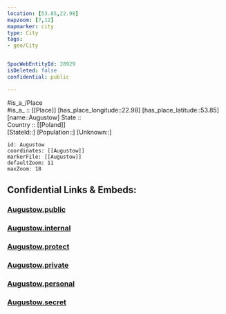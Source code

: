 ```yaml
---
location: [53.85,22.98] 
mapzoom: [7,12] 
mapmarker: city 
type: City
tags:
- geo/City


SpocWebEntityId: 28929
isDeleted: false
confidential: public

---
```

#is_a_/Place  
#is_a_ :: [[Place]] 
[has_place_longitude::22.98] 
[has_place_latitude::53.85] 
[name::Augustow] 
State ::  
Country :: [[Poland]]  
[StateId::] 
[Population::] 
[Unknown::] 


```leaflet
id: Augustow
coordinates: [[Augustow]] 
markerFile: [[Augustow]] 
defaultZoom: 11 
maxZoom: 18
```


## Confidential Links & Embeds: 

### [Augustow.public](/_public/\Earth\Continent\Europe\Europe~East\Poland\Provinces~Poland\Podlachian\CityAugustow.public.md) 

### [Augustow.internal](/_internal/\Earth\Continent\Europe\Europe~East\Poland\Provinces~Poland\Podlachian\CityAugustow.internal.md) 

### [Augustow.protect](/_protect/\Earth\Continent\Europe\Europe~East\Poland\Provinces~Poland\Podlachian\CityAugustow.protect.md) 

### [Augustow.private](/_private/\Earth\Continent\Europe\Europe~East\Poland\Provinces~Poland\Podlachian\CityAugustow.private.md) 

### [Augustow.personal](/_personal/\Earth\Continent\Europe\Europe~East\Poland\Provinces~Poland\Podlachian\CityAugustow.personal.md) 

### [Augustow.secret](/_secret/\Earth\Continent\Europe\Europe~East\Poland\Provinces~Poland\Podlachian\CityAugustow.secret.md)

